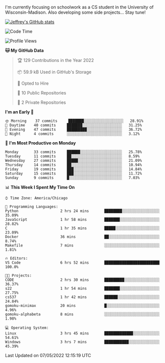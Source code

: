 

I'm currently focusing on schoolwork as a CS student in the University of Wisconsin-Madison.
Also developing some side projects...
Stay tune!

<!-- [![wakatime](https://wakatime.com/badge/user/99a12255-d5fa-4530-a56f-b1f6efe8669d.svg?style=for-the-badge)](https://wakatime.com/@99a12255-d5fa-4530-a56f-b1f6efe8669d) -->

[![Jeffrey's GitHub stats](https://github-readme-stats.vercel.app/api?username=slijeff&count_private=true&show_icons=true)](https://github.com/anuraghazra/github-readme-stats)

<!-- [![Jeffrey's wakatime stats](https://github-readme-stats.vercel.app/api/wakatime?username=slijeff&custom_title=Coding+Time+Last+Week)](https://github.com/slijeff/github-readme-stats) -->

<!-- [![Top Langs](https://github-readme-stats.vercel.app/api/top-langs/?username=slijeff&count_private=true&langs_count=8&hide=javascript&custom_title=Repo+Languages)](https://github.com/anuraghazra/github-readme-stats) -->

<!--START_SECTION:waka-->
![Code Time](http://img.shields.io/badge/Code%20Time-43%20hrs%2058%20mins-blue)

![Profile Views](http://img.shields.io/badge/Profile%20Views-2-blue)

**🐱 My GitHub Data** 

> 🏆 129 Contributions in the Year 2022
 > 
> 📦 59.9 kB Used in GitHub's Storage 
 > 
> 💼 Opted to Hire
 > 
> 📜 10 Public Repositories 
 > 
> 🔑 2 Private Repositories  
 > 
**I'm an Early 🐤** 

```text
🌞 Morning    37 commits     ███████░░░░░░░░░░░░░░░░░░   28.91% 
🌆 Daytime    40 commits     ███████░░░░░░░░░░░░░░░░░░   31.25% 
🌃 Evening    47 commits     █████████░░░░░░░░░░░░░░░░   36.72% 
🌙 Night      4 commits      ░░░░░░░░░░░░░░░░░░░░░░░░░   3.12%

```
📅 **I'm Most Productive on Monday** 

```text
Monday       33 commits     ██████░░░░░░░░░░░░░░░░░░░   25.78% 
Tuesday      11 commits     ██░░░░░░░░░░░░░░░░░░░░░░░   8.59% 
Wednesday    27 commits     █████░░░░░░░░░░░░░░░░░░░░   21.09% 
Thursday     14 commits     ██░░░░░░░░░░░░░░░░░░░░░░░   10.94% 
Friday       19 commits     ███░░░░░░░░░░░░░░░░░░░░░░   14.84% 
Saturday     15 commits     ███░░░░░░░░░░░░░░░░░░░░░░   11.72% 
Sunday       9 commits      █░░░░░░░░░░░░░░░░░░░░░░░░   7.03%

```


📊 **This Week I Spent My Time On** 

```text
⌚︎ Time Zone: America/Chicago

💬 Programming Languages: 
Python                   2 hrs 24 mins       ████████░░░░░░░░░░░░░░░░░   35.09% 
JavaScript               1 hr 58 mins        ███████░░░░░░░░░░░░░░░░░░   28.82% 
C                        1 hr 35 mins        █████░░░░░░░░░░░░░░░░░░░░   23.09% 
Docker                   36 mins             ██░░░░░░░░░░░░░░░░░░░░░░░   8.74% 
Makefile                 7 mins              ░░░░░░░░░░░░░░░░░░░░░░░░░   1.81%

🔥 Editors: 
VS Code                  6 hrs 52 mins       █████████████████████████   100.0%

🐱‍💻 Projects: 
CODE                     2 hrs 30 mins       █████████░░░░░░░░░░░░░░░░   36.37% 
s22                      1 hr 54 mins        ███████░░░░░░░░░░░░░░░░░░   27.75% 
cs537                    1 hr 42 mins        ██████░░░░░░░░░░░░░░░░░░░   24.84% 
gomoku-minimax           20 mins             █░░░░░░░░░░░░░░░░░░░░░░░░   4.96% 
gomoku-alphabeta         8 mins              ░░░░░░░░░░░░░░░░░░░░░░░░░   1.98%

💻 Operating System: 
Linux                    3 hrs 45 mins       █████████████░░░░░░░░░░░░   54.61% 
Windows                  3 hrs 7 mins        ███████████░░░░░░░░░░░░░░   45.39%

```


 Last Updated on 07/05/2022 12:15:19 UTC
<!--END_SECTION:waka-->
